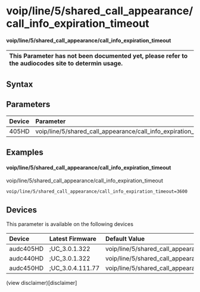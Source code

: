 ﻿---
description: voip/line/5/shared_call_appearance/call_info_expiration_timeout
search: false
---

# voip/line/5/shared_call_appearance/call_info_expiration_timeout

#### voip/line/5/shared_call_appearance/call_info_expiration_timeout


| This Parameter has not been documented yet, please refer to the audiocodes site to determin usage.  | 
| :--- |

## Syntax

## Parameters
|Device|Parameter|value|Description|
|:---|:---|:---|:---|
| 405HD | voip/line/5/shared_call_appearance/call_info_expiration_timeout |  |  |

## Examples
#### voip/line/5/shared_call_appearance/call_info_expiration_timeout

voip/line/5/shared_call_appearance/call_info_expiration_timeout

```
voip/line/5/shared_call_appearance/call_info_expiration_timeout=3600
```

## Devices
This parameter is available on the following devices

| Device | Latest Firmware | Default Value |
|:---|:---|:---|
| audc405HD | ;UC_3.0.1.322 | voip/line/5/shared_call_appearance/call_info_expiration_timeout=3600 
| audc440HD | ;UC_3.0.1.322 | voip/line/5/shared_call_appearance/call_info_expiration_timeout=3600 
| audc450HD | ;UC_3.0.4.111.77 | voip/line/5/shared_call_appearance/call_info_expiration_timeout=3600 

(view disclaimer)[disclaimer]
